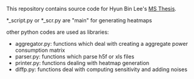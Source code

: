 This repository contains source code for Hyun Bin Lee's [MS Thesis](https://hdl.handle.net/2142/99106).


*_script.py or *_scr.py are "main" for generating heatmaps

other python codes are used as libraries:

- aggregator.py: functions which deal with creating a aggregate power consumption matrix
- parser.py: functions which parse h5f or xls files
- printer.py: functions dealing with heatmap generation
- diffp.py: functions deal with computing sensitivity and adding noises
